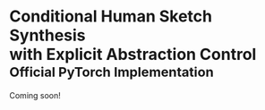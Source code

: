 # Conditional Human Sketch Synthesis<br>with Explicit Abstraction Control<br><sub>Official PyTorch Implementation</sub>
Coming soon!
